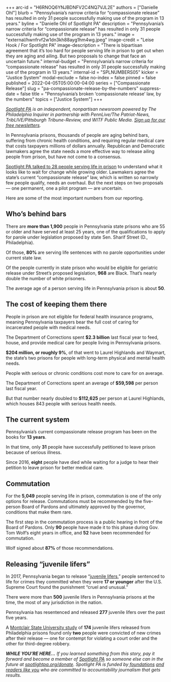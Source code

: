 +++
arc-id = "H6RNOQ6YNJBDNFV2C4NQ7VJL2E"
authors = ["Danielle Ohl"]
blurb = "Pennsylvania’s narrow criteria for “compassionate release” has resulted in only 31 people successfully making use of the program in 13 years."
byline = "Danielle Ohl of Spotlight PA"
description = "Pennsylvania’s narrow criteria for “compassionate release” has resulted in only 31 people successfully making use of the program in 13 years."
image = "external/hwnfrvf2w1dn3kh88ayg1hm4wg.jpeg"
image-credit = "Leise Hook / For Spotlight PA"
image-description = "There is bipartisan agreement that it’s too hard for people serving life in prison to get out when they are aging and ailing. But two proposals to change that face an uncertain future."
internal-budget = "Pennsylvania’s narrow criteria for “compassionate release” has resulted in only 31 people successfully making use of the program in 13 years."
internal-id = "SPLNUMBERS05"
kicker = "Justice System"
modal-exclude = false
no-index = false
pinned = false
published = 2022-04-05T05:00:00-04:00
series = ["Compassionate Release"]
slug = "pa-compassionate-release-by-the-numbers"
suppress-date = false
title = "Pennsylvania’s broken ‘compassionate release’ law, by the numbers"
topics = ["Justice System"]
+++

<a href="https://www.spotlightpa.org/"><i>Spotlight PA</i></a><i> is an independent, nonpartisan newsroom powered by The Philadelphia Inquirer in partnership with PennLive/The Patriot-News, TribLIVE/Pittsburgh Tribune-Review, and WITF Public Media. </i><a href="https://www.spotlightpa.org/newsletters"><i>Sign up for our free newsletters</i></a><i>.</i>

In Pennsylvania prisons, thousands of people are aging behind bars, suffering from chronic health conditions, and requiring regular medical care that costs taxpayers millions of dollars annually. Republican and Democratic lawmakers agree the state needs a more effective way to release ailing people from prison, but have not come to a consensus.

<a href="https://www.spotlightpa.org/news/2022/03/pa-prison-life-sentence-compassionate-release/">Spotlight PA talked to 28 people serving life in prison</a> to understand what it looks like to wait for change while growing older. Lawmakers agree the state’s current “compassionate release” law, which is written so narrowly few people qualify, needs an overhaul. But the next steps on two proposals — one permanent, one a pilot program — are uncertain.

Here are some of the most important numbers from our reporting.

<script src="https://www.spotlightpa.org/embed.js" async></script><div data-spl-embed-version="1" data-spl-src="https://www.spotlightpa.org/embeds/newsletter/"></div>

## Who’s behind bars

There are <b>more than 1,900</b> people in Pennsylvania state prisons who are 55 or older and have served at least 25 years, one of the qualifications to apply for parole under legislation proposed by state Sen. Sharif Street (D., Philadelphia).

Of those, <b>80% </b>are serving life sentences with no parole opportunities under current state law.

Of the people currently in state prison who would be eligible for geriatric release under Street’s proposed legislation, <b>968</b> are Black. That’s nearly double the number of white prisoners.

The average age of a person serving life in Pennsylvania prison is about <b>50</b>.

## The cost of keeping them there

People in prison are not eligible for federal health insurance programs, meaning Pennsylvania taxpayers bear the full cost of caring for incarcerated people with medical needs.

The Department of Corrections spent <b>$2.3 billion</b> last fiscal year to feed, house, and provide medical care for people living in Pennsylvania prisons.

<b>$204 million, or roughly 9%</b>, of that went to Laurel Highlands and Waymart, the state’s two prisons for people with long-term physical and mental health needs.

People with serious or chronic conditions cost more to care for on average.

The Department of Corrections spent an average of <b>$59,598</b> per person last fiscal year.

But that number nearly doubled to <b>$112,625</b> per person at Laurel Highlands, which houses 843 people with serious health needs.

## The current system

Pennsylvania’s current compassionate release program has been on the books for <b>13 years</b>.

In that time, only <b>31</b> people have successfully petitioned to leave prison because of serious illness.

Since 2016, <b>eight</b> people have died while waiting for a judge to hear their petition to leave prison for better medical care.

## Commutation

For the <b>5,049</b> people serving life in prison, commutation is one of the only options for release. Commutations must be recommended by the five-person Board of Pardons and ultimately approved by the governor, conditions that make them rare.

<script src="https://www.spotlightpa.org/embed.js" async></script><div data-spl-embed-version="1" data-spl-src="https://www.spotlightpa.org/embeds/donate/"></div>

The first step in the commutation process is a public hearing in front of the Board of Pardons. Only <b>90</b> people have made it to this phase during Gov. Tom Wolf’s eight years in office, and <b>52</b> have been recommended for commutation.

Wolf signed about <b>87%</b> of those recommendations.

## Releasing “juvenile lifers”

In 2017, Pennsylvania began to release “<a href="https://web.archive.org/20220121030043/https://www.cor.pa.gov/About%20Us/Initiatives/Pages/Juvenile-Lifers-Information.aspx">juvenile lifers</a>,” people sentenced to life for crimes they committed when they were <b>17 or younger</b> after the U.S. Supreme Court found the punishment “cruel and unusual.”

There were more than <b>500</b> juvenile lifers in Pennsylvania prisons at the time, the most of any jurisdiction in the nation.

Pennsylvania has resentenced and released <b>277</b> juvenile lifers over the past five years.

A <a href="https://www.msudecisionmakinglab.com/philadelphia-juvenile-lifers">Montclair State University study</a> of <b>174</b> juvenile lifers released from Philadelphia prisons found only <b>two</b> people were convicted of new crimes after their release — one for contempt for violating a court order and the other for third-degree robbery.

<i><b>WHILE YOU’RE HERE...</b></i><i> If you learned something from this story, pay it forward and become a member of </i><a href="https://www.spotlightpa.org/"><i>Spotlight PA</i></a><i> so someone else can in the future at </i><a href="https://www.spotlightpa.org/donate"><i>spotlightpa.org/donate</i></a><i>. Spotlight PA is funded by</i><a href="https://www.spotlightpa.org/support"><i> foundations</i></a><i> </i><a href="https://www.spotlightpa.org/support"><i>and readers like you</i></a><i> who are committed to accountability journalism that gets results.</i>

